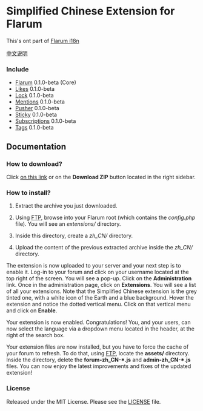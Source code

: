 # Simplified Chinese Extension for Flarum

This's ont part of [Flarum i18n](https://github.com/justjavac/flarum-i18n-zh)

[中文说明](README-zh_CN.md)

### Include

- [Flarum](https://github.com/flarum/core) 0.1.0-beta (Core)
- [Likes](https://github.com/flarum/likes) 0.1.0-beta
- [Lock](https://github.com/flarum/lock) 0.1.0-beta
- [Mentions](https://github.com/flarum/mentions) 0.1.0-beta
- [Pusher](https://github.com/flarum/pusher) 0.1.0-beta
- [Sticky](https://github.com/flarum/sticky) 0.1.0-beta
- [Subscriptions](https://github.com/flarum/subscriptions) 0.1.0-beta
- [Tags](https://github.com/flarum/tags) 0.1.0-beta

## Documentation

### How to download?

Click [on this link](https://github.com/Flarum-Chinese/Flarum-zh-CN/archive/master.zip) or on the **Download ZIP** button located in the right sidebar. 

### How to install?

1. Extract the archive you just downloaded.

2. Using [FTP](http://en.wikipedia.org/wiki/File_Transfer_Protocol), browse into your Flarum root (which contains the *config.php* file). You will see an *extensions/* directory. 

3. Inside this directory, create a *zh_CN/* directory. 

4. Upload the content of the previous extracted archive inside the *zh_CN/* directory.

The extension is now uploaded to your server and your next step is to enable it. Log-in to your forum and click on your username located at the top right of the screen. You will see a pop-up. Click on the **Administration** link. Once in the administration page, click on **Extensions**. You will see a list of all your extensions. Note that the Simplified Chinese extension is the grey tinted one, with a white icon of the Earth and a blue background. Hover the extension and notice the dotted vertical menu. Click on that vertical menu and click on **Enable**.

Your extension is now enabled. Congratulations! You, and your users, can now select the language via a dropdown menu located in the header, at the right of the search box.

Your extension files are now installed, but you have to force the cache of your forum to refresh. To do that, using [FTP](http://en.wikipedia.org/wiki/File_Transfer_Protocol), locate the **assets/** directory. Inside the directory, delete the **forum-zh_CN-\*.js** and **admin-zh_CN-\*.js** files. You can now enjoy the latest improvements and fixes of the updated extension!

### License

Released under the MIT License. Please see the [LICENSE](LICENSE) file.
